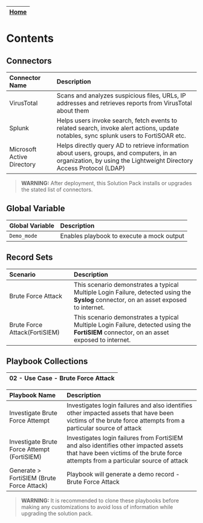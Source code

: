 | [Home](https://github.com/fortinet-fortisoar/solution-pack-brute-force-attack-response/tree/release/1.0.1/README.md) |
|--------------------------------------------|

# Contents

## Connectors

| Connector Name | Description |
| :-             | :-          |
| VirusTotal     | Scans and analyzes suspicious files, URLs, IP addresses and retrieves reports from VirusTotal about them |
| Splunk         | Helps users invoke search, fetch events to related search, invoke alert actions, update notables, sync splunk users to FortiSOAR etc. |
| Microsoft Active Directory | Helps directly query AD to retrieve information about users, groups, and computers, in an organization, by using the Lightweight Directory Access Protocol (LDAP) |

> **WARNING:** After deployment, this Solution Pack installs or upgrades the stated list of connectors.

## Global Variable
| Global Variable | Description |
| :-              | :-          |
 |`Demo_mode`     | Enables playbook to execute a mock output |

## Record Sets
| Scenario          | Description |
| :-                | :-          |
|Brute Force Attack | This scenario demonstrates a typical Multiple Login Failure, detected using the **Syslog** connector, on an asset exposed to internet. |
|Brute Force Attack(FortiSIEM)| This scenario demonstrates a typical Multiple Login Failure, detected using the **FortiSIEM** connector, on an asset exposed to internet. |

## Playbook Collections
| 02 - Use Case - Brute Force Attack |
|:-                                      |

|**Playbook Name**|**Description**|
| :- | :- |
|Investigate Brute Force Attempt|Investigates login failures and also identifies other impacted assets that have been victims of the brute force attempts from a particular source of attack|
|Investigate Brute Force Attempt (FortiSIEM)|Investigates login failures from FortiSIEM and also identifies other impacted assets that have been victims of the brute force attempts from a particular source of attack|
|Generate > FortiSIEM (Brute Force Attack)|Playbook will generate a demo record - Brute Force Attack|

>**WARNING:** It is recommended to clone these playbooks before making any customizations to avoid loss of information while upgrading the solution pack.